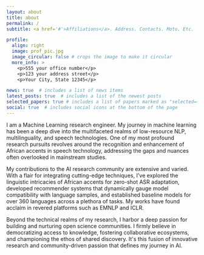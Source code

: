 ```yaml
---
layout: about
title: about
permalink: /
subtitle: <a href='#'>Affiliations</a>. Address. Contacts. Moto. Etc.

profile:
  align: right
  image: prof_pic.jpg
  image_circular: false # crops the image to make it circular
  more_info: >
    <p>555 your office number</p>
    <p>123 your address street</p>
    <p>Your City, State 12345</p>

news: true  # includes a list of news items
latest_posts: true  # includes a list of the newest posts
selected_papers: true # includes a list of papers marked as "selected={true}"
social: true  # includes social icons at the bottom of the page
---
```


I am a Machine Learning research engineer. My journey in machine learning has been a deep dive into the multifaceted realms of low-resource NLP, multilinguality, and speech technologies. One of my most profound research pursuits revolves around the recognition and enhancement of African accents in speech technology, addressing the gaps and nuances often overlooked in mainstream studies.

My contributions to the AI research community are extensive and varied. With a flair for integrating cutting-edge techniques, I've explored the linguistic intricacies of African accents for zero-shot ASR adaptation, developed recommender systems that dynamically gauge model compatibility with language samples, and established baseline models for over 360 languages across a plethora of tasks. My works have found acclaim in revered platforms such as EMNLP and ICLR.

Beyond the technical realms of my research, I harbor a deep passion for building and nurturing open science communities. I firmly believe in democratizing access to knowledge, fostering collaborative ecosystems, and championing the ethos of shared discovery. It's this fusion of innovative research and community-driven passion that defines my journey in AI. 